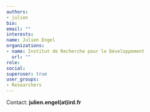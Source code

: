 ```yaml
---
authors:
- julien
bio: 
email: ""
interests:
name: Julien Engel
organizations:
- name: Institut de Recherche pour le Développement
  url: ""
role: 
social:
superuser: true
user_groups:
- Researchers
---
```



Contact: **julien.engel(at)ird.fr**